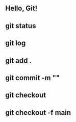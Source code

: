 ## Hello, Git!

## git status

## git log

## git add .

## git commit -m ""

## git checkout

## git checkout -f main
